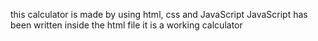 this calculator is made by using html, css and JavaScript
JavaScript has been written inside the html file 
it is a working calculator
